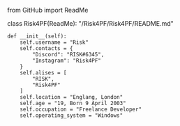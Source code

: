 from GitHub import ReadMe

class Risk4PF(ReadMe):
    "/Risk4PF/Risk4PF/README.md"

    def __init__(self):
        self.username = "Risk"
        self.contacts = {
            "Discord": "RISK#6345",
            "Instagram": "Risk4PF"
        }
        self.alises = [
            "RISK",
            "Risk4PF"
        ]
        self.location = "Englang, London"
        self.age = "19, Born 9 April 2003"
        self.occupation = "Freelance Developer"
        self.operating_system = "Windows"
